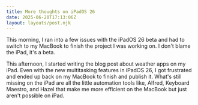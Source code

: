 ```yaml
---
title: More thoughts on iPadOS 26
date: 2025-06-20T17:13:06Z
layout: layouts/post.njk
---
```


This morning, I ran into a few issues with the iPadOS 26 beta and had to switch to my MacBook to finish the project I was working on. I don't blame the iPad, it's a beta.

This afternoon, I started writing the blog post about weather apps on my iPad. Even with the new multitasking features in iPadOS 26, I got frustrated and ended up back on my MacBook to finish and publish it. What's still missing on the iPad are all the little automation tools like, Alfred, Keyboard Maestro, and Hazel that make me more efficient on the MacBook but just aren't possible on iPad.